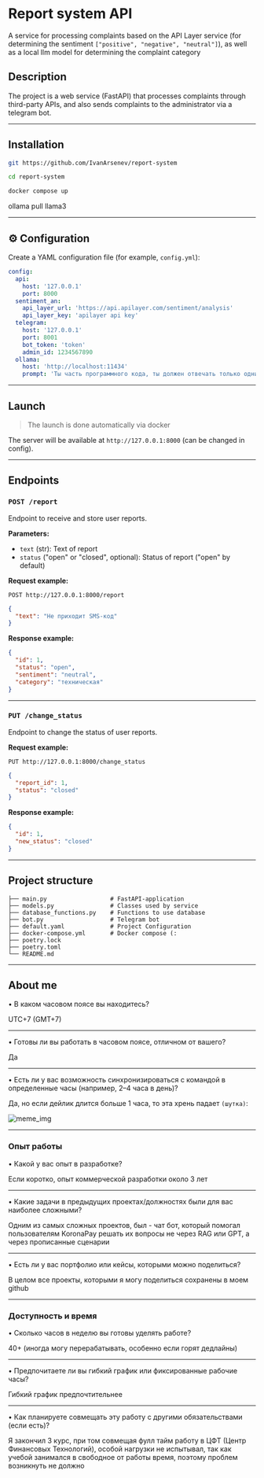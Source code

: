 # Report system API

A service for processing complaints based on the API Layer service (for determining the sentiment `["positive", "negative", "neutral"]`), as well as a local llm model for determining the complaint category

## Description

The project is a web service (FastAPI) that processes complaints through third-party APIs, and also sends complaints to the administrator via a telegram bot.

---

## Installation

```bash
git https://github.com/IvanArsenev/report-system
```
```bash
cd report-system
```

```bash
docker compose up
```
ollama pull llama3

---

## ⚙️ Configuration

Create a YAML configuration file (for example, `config.yml`):

```yaml
config:
  api:
    host: '127.0.0.1'
    port: 8000
  sentiment_an:
    api_layer_url: 'https://api.apilayer.com/sentiment/analysis'
    api_layer_key: 'apilayer api key'
  telegram:
    host: '127.0.0.1'
    port: 8001
    bot_token: 'token'
    admin_id: 1234567890
  ollama:
    host: 'http://localhost:11434'
    prompt: 'Ты часть программного кода, ты должен отвечать только одним из предоставленных вариантов. Определи категорию жалобы: {text}. Варианты: техническая, оплата, другое.'
```

---

## Launch

> The launch is done automatically via docker

The server will be available at `http://127.0.0.1:8000` (can be changed in config).

---

## Endpoints

### `POST /report`

Endpoint to receive and store user reports.

**Parameters:**

* `text` (str): Text of report
* `status` ("open" or "closed", optional): Status of report ("open" by default)

**Request example:**

```
POST http://127.0.0.1:8000/report
```
```json
{
  "text": "Не приходит SMS-код"
}
```

**Response example:**

```json
{
  "id": 1, 
  "status": "open", 
  "sentiment": "neutral", 
  "category": "техническая"
}
```

---

### `PUT /change_status`

Endpoint to change the status of user reports.

**Request example:**

```
PUT http://127.0.0.1:8000/change_status
```
```json
{
  "report_id": 1,
  "status": "closed"
}
```

**Response example:**

```json
{
  "id": 1, 
  "new_status": "closed"
}
```

---

## Project structure

```
├── main.py                  # FastAPI-application
├── models.py                # Classes used by service
├── database_functions.py    # Functions to use database
├── bot.py                   # Telegram bot
├── default.yaml             # Project Configuration
├── docker-compose.yml       # Docker compose (:
├── poetry.lock
├── poetry.toml
└── README.md
```

---

## About me

• В каком часовом поясе вы находитесь?

UTC+7 (GMT+7)

---

• Готовы ли вы работать в часовом поясе, отличном от вашего?

Да

---

• Есть ли у вас возможность синхронизироваться с командой в определенные часы (например, 2–4 часа в день)?

Да, но если дейлик длится больше 1 часа, то эта хрень падает `(шутка)`:

![meme_img](https://sun9-59.userapi.com/s/v1/ig2/bGI4ggexA-vF-4buMro4MKDyAWXadxa4q35s109SbIB9BYwZsBsj3uTsRGpPeEFA4MB5xOxlhum1pGiePxCF42JP.jpg?quality=96&as=32x39,48x58,72x87,108x130,160x193,240x289,360x433,480x578,540x650,640x771,720x867,1063x1280&from=bu&cs=1063x0)

---

### Опыт работы

• Какой у вас опыт в разработке?

Если коротко, опыт коммерческой разработки около 3 лет

---

• Какие задачи в предыдущих проектах/должностях были для вас наиболее сложными?

Одним из самых сложных проектов, был - чат бот, который помогал пользователям KoronaPay решать их вопросы не через RAG или GPT, а через прописанные сценарии

---

• Есть ли у вас портфолио или кейсы, которыми можно поделиться?

В целом все проекты, которыми я могу поделиться сохранены в моем github

---

### Доступность и время
• Сколько часов в неделю вы готовы уделять работе?

40+ (иногда могу перерабатывать, особенно если горят дедлайны)

---

• Предпочитаете ли вы гибкий график или фиксированные рабочие часы?

Гибкий график предпочтительнее

---

• Как планируете совмещать эту работу с другими обязательствами (если есть)?

Я закончил 3 курс, при том совмещая фулл тайм работу в ЦФТ (Центр Финансовых Технологий), особой нагрузки не испытывал, так как учебой занимался в свободное от работы время, поэтому проблем возникнуть не должно
